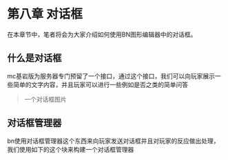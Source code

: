 # **第八章 对话框**    
在本章节中，笔者将会为大家介绍如何使用BN图形编辑器中的对话框。    
## **什么是对话框**    
mc基岩版为服务器专门预留了一个接口，通过这个接口，我们可以向玩家展示一些简单的文字内容，并且玩家可以进行一些例如是否之类的简单问答    
> 一个对话框图片    
    
## **对话框管理器**    
bn使用对话框管理器这个东西来向玩家发送对话框并且对玩家的反应做出处理，我们使用如下的这个块来构建一个对话框管理器